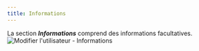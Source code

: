 ```yaml
---
title: Informations
---
```

La section ***Informations*** comprend des informations facultatives.  
![Modifier l'utilisateur - Informations](/img/fr/server/ServerOp7006.png) 
